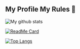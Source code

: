 ## My Profile My Rules 🍂

![My github stats](https://github-readme-stats.vercel.app/api?username=vinaboss&theme=midnight-purple&shows_icons=true)

[![ReadMe Card](https://github-readme-stats.vercel.app/api/pin/?username=VinaBoss&repo=vinaboss&theme=midnight-purple)](https://github.com/VinaBoss/VinaBoss)

[![Top Langs](https://github-readme-stats.vercel.app/api/top-langs/?username=VinaBoss&layout=compact&theme=midnight-purple)](https://github.com/VinaBoss/VinaBoss)
